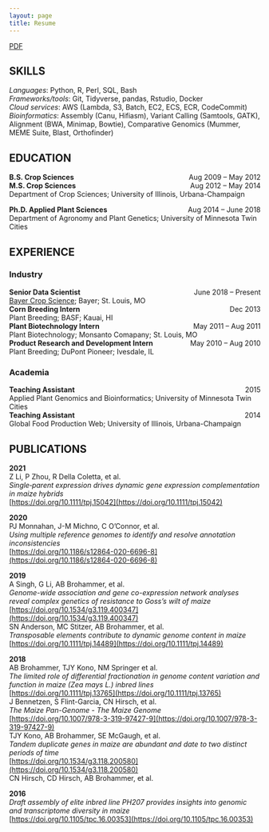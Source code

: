 ```yaml
---
layout: page
title: Resume
---
```


[<i class="fa fa-file-alt" aria-hidden="true"></i> PDF](/alexbrohammer-resume.pdf)

## SKILLS

*Languages*: Python, R, Perl, SQL, Bash<br>
*Frameworks/tools*: Git, Tidyverse, pandas, Rstudio, Docker<br>
*Cloud services*: AWS (Lambda, S3, Batch, EC2, ECS, ECR, CodeCommit)<br>
*Bioinformatics*: Assembly (Canu, Hifiasm), Variant Calling (Samtools, GATK), Alignment (BWA, Minimap, Bowtie), Comparative Genomics (Mummer, MEME Suite, Blast, Orthofinder)<br> 

## EDUCATION

**B.S. Crop Sciences**<span style="float:right;">Aug 2009 – May 2012</span><br>
**M.S. Crop Sciences**<span style="float:right;">Aug 2012 – May 2014</span><br>
Department of Crop Sciences; University of Illinois, Urbana-Champaign<br>

**Ph.D. Applied Plant Sciences**<span style="float:right;">Aug 2014 – June 2018</span><br>
Department of Agronomy and Plant Genetics; University of Minnesota Twin Cities<br>

## EXPERIENCE

### Industry  

**Senior Data Scientist**<span style="float:right;">June 2018 – Present</span><br>
[Bayer Crop Science](https://www.cropscience.bayer.us/); Bayer; St. Louis, MO<br>
**Corn Breeding Intern**<span style="float:right;">Dec 2013</span><br>
Plant Breeding; BASF; Kauai, HI<br>
**Plant Biotechnology Intern**<span style="float:right;">May 2011 – Aug 2011</span><br>
Plant Biotechnology; Monsanto Comapany; St. Louis, MO<br>
**Product Research and Development Intern**<span style="float:right;">May 2010 – Aug 2010</span><br>
Plant Breeding; DuPont Pioneer; Ivesdale, IL<br>

### Academia  

**Teaching Assistant**<span style="float:right;">2015</span><br>
Applied Plant Genomics and Bioinformatics; University of Minnesota Twin Cities<br>
**Teaching Assistant**<span style="float:right;">2014</span><br>
Global Food Production Web; University of Illinois, Urbana-Champaign<br>

## PUBLICATIONS  

**2021**<br> 
Z Li, P Zhou, R Della Coletta, et al.<br>
*Single‐parent expression drives dynamic gene expression complementation in maize hybrids*<br>
[https://doi.org/10.1111/tpj.15042](https://doi.org/10.1111/tpj.15042)<br>

**2020**<br>
PJ Monnahan, J-M Michno, C O’Connor, et al.<br>
*Using multiple reference genomes to identify and resolve annotation inconsistencies*<br> 
[https://doi.org/10.1186/s12864-020-6696-8](https://doi.org/10.1186/s12864-020-6696-8)<br>

**2019**<br> 
A Singh, G Li, AB Brohammer, et al.<br> 
*Genome-wide association and gene co-expression network analyses reveal complex genetics of resistance to Goss’s wilt of maize*<br>
[https://doi.org/10.1534/g3.119.400347](https://doi.org/10.1534/g3.119.400347)<br>
SN Anderson, MC Stitzer, AB Brohammer, et al.<br>
*Transposable elements contribute to dynamic genome content in maize*<br>
[https://doi.org/10.1111/tpj.14489](https://doi.org/10.1111/tpj.14489)<br> 


**2018**<br>
AB Brohammer, TJY Kono, NM Springer et al.<br>
*The limited role of differential fractionation in genome content variation and function in maize (Zea mays L.) inbred lines*<br>
[https://doi.org/10.1111/tpj.13765](https://doi.org/10.1111/tpj.13765)<br>
J Bennetzen, S Flint-Garcia, CN Hirsch, et al.<br>
*The Maize Pan-Genome - The Maize Genome*<br>
[https://doi.org/10.1007/978-3-319-97427-9](https://doi.org/10.1007/978-3-319-97427-9)<br>
TJY Kono, AB Brohammer, SE McGaugh, et al.<br>
*Tandem duplicate genes in maize are abundant and date to two distinct periods of time*<br>
[https://doi.org/10.1534/g3.118.200580](https://doi.org/10.1534/g3.118.200580)<br>
CN Hirsch, CD Hirsch, AB Brohammer, et al.<br>

**2016**<br>
*Draft assembly of elite inbred line PH207 provides insights into genomic and transcriptome diversity in maize*<br>
[https://doi.org/10.1105/tpc.16.00353](https://doi.org/10.1105/tpc.16.00353)<br>
